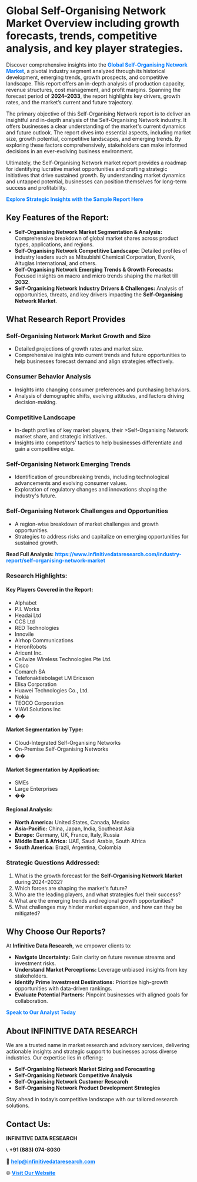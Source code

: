 <h1>Global Self-Organising Network Market Overview including growth forecasts, trends, competitive analysis, and key player strategies.</h1>
<p>
Discover comprehensive insights into the 
<a href="https://www.infinitivedataresearch.com/industry-report/self-organising-network-market" rel="dofollow" style="color: #007BFF; text-decoration: none;"><strong>Global Self-Organising Network Market</strong></a>, a pivotal industry segment analyzed through its historical development, emerging trends, growth prospects, and competitive landscape. This report offers an in-depth analysis of production capacity, revenue structures, cost management, and profit margins. Spanning the forecast period of <strong>2024–2033</strong>, the report highlights key drivers, growth rates, and the market’s current and future trajectory.
</p>
<p>
The primary objective of this Self-Organising Network report is to deliver an insightful and in-depth analysis of the Self-Organising Network industry. It offers businesses a clear understanding of the market's current dynamics and future outlook. The report dives into essential aspects, including market size, growth potential, competitive landscapes, and emerging trends. By exploring these factors comprehensively, stakeholders can make informed decisions in an ever-evolving business environment.
</p>
<p>
Ultimately, the Self-Organising Network market report provides a roadmap for identifying lucrative market opportunities and crafting strategic initiatives that drive sustained growth. By understanding market dynamics and untapped potential, businesses can position themselves for long-term success and profitability.
</p>
<p>
<a href="https://www.infinitivedataresearch.com/request-sample/reportId=109072" style="color: #007BFF; text-decoration: none;"><strong>Explore Strategic Insights with the Sample Report Here</strong></a>
</p>

<h2>Key Features of the Report:</h2>
<ul>
<li><strong>Self-Organising Network Market Segmentation & Analysis:</strong> Comprehensive breakdown of global market shares across product types, applications, and regions.</li>
<li><strong>Self-Organising Network Competitive Landscape:</strong> Detailed profiles of industry leaders such as Mitsubishi Chemical Corporation, Evonik, Altuglas International, and others.</li>
<li><strong>Self-Organising Network Emerging Trends & Growth Forecasts:</strong> Focused insights on macro and micro trends shaping the market till <strong>2032</strong>.</li>
<li><strong>Self-Organising Network Industry Drivers & Challenges:</strong> Analysis of opportunities, threats, and key drivers impacting the <strong>Self-Organising Network Market</strong>.</li>
</ul>

<h2>What Research Report Provides</h2>
<h3>Self-Organising Network Market Growth and Size</h3>
<ul>
<li>Detailed projections of growth rates and market size.</li>
<li>Comprehensive insights into current trends and future opportunities to help businesses forecast demand and align strategies effectively.</li>
</ul>

<h3>Consumer Behavior Analysis</h3>
<ul>
<li>Insights into changing consumer preferences and purchasing behaviors.</li>
<li>Analysis of demographic shifts, evolving attitudes, and factors driving decision-making.</li>
</ul>

<h3>Competitive Landscape</h3>
<ul>
<li>In-depth profiles of key market players, their >Self-Organising Network market share, and strategic initiatives.</li>
<li>Insights into competitors' tactics to help businesses differentiate and gain a competitive edge.</li>
</ul>

<h3>Self-Organising Network Emerging Trends</h3>
<ul>
<li>Identification of groundbreaking trends, including technological advancements and evolving consumer values.</li>
<li>Exploration of regulatory changes and innovations shaping the industry's future.</li>
</ul>

<h3>Self-Organising Network Challenges and Opportunities</h3>
<ul>
<li>A region-wise breakdown of market challenges and growth opportunities.</li>
<li>Strategies to address risks and capitalize on emerging opportunities for sustained growth.</li>
</ul>
<p><strong>Read Full Analysis:</strong> <a href="https://www.infinitivedataresearch.com/industry-report/self-organising-network-market" rel="dofollow" style="color: #007BFF; text-decoration: none;"><strong>https://www.infinitivedataresearch.com/industry-report/self-organising-network-market</strong></a></p>
<h3>Research Highlights:</h3>
<h4>Key Players Covered in the Report:</h4>
<ul><li>Alphabet</li><li>P.I. Works</li><li>Headai Ltd</li><li>CCS Ltd</li><li>RED Technologies</li><li>Innovile</li><li>Airhop Communications</li><li>HeronRobots</li><li>Aricent Inc.</li><li>Cellwize Wireless Technologies Pte Ltd.</li><li>Cisco</li><li>Comarch SA</li><li>Telefonaktiebolaget LM Ericsson</li><li>Elisa Corporation</li><li>Huawei Technologies Co., Ltd.</li><li>Nokia</li><li>TEOCO Corporation</li><li>VIAVI Solutions Inc</li><li>��</li></ul>
<h4>Market Segmentation by Type:</h4>
<ul><li>Cloud-Integrated Self-Organising Networks</li><li>On-Premise Self-Organising Networks</li><li>��</li></ul>
<h4>Market Segmentation by Application:</h4>
<ul><li>SMEs</li><li>Large Enterprises</li><li>��</li></ul>

<h4>Regional Analysis:</h4>
<ul>
<li><strong>North America:</strong> United States, Canada, Mexico</li>
<li><strong>Asia-Pacific:</strong> China, Japan, India, Southeast Asia</li>
<li><strong>Europe:</strong> Germany, UK, France, Italy, Russia</li>
<li><strong>Middle East & Africa:</strong> UAE, Saudi Arabia, South Africa</li>
<li><strong>South America:</strong> Brazil, Argentina, Colombia</li>
</ul>

<h3>Strategic Questions Addressed:</h3>
<ol>
<li>What is the growth forecast for the <strong>Self-Organising Network Market</strong> during 2024–2032?</li>
<li>Which forces are shaping the market's future?</li>
<li>Who are the leading players, and what strategies fuel their success?</li>
<li>What are the emerging trends and regional growth opportunities?</li>
<li>What challenges may hinder market expansion, and how can they be mitigated?</li>
</ol>

<h2>Why Choose Our Reports?</h2>
<p>At <strong>Infinitive Data Research</strong>, we empower clients to:</p>
<ul>
<li><strong>Navigate Uncertainty:</strong> Gain clarity on future revenue streams and investment risks.</li>
<li><strong>Understand Market Perceptions:</strong> Leverage unbiased insights from key stakeholders.</li>
<li><strong>Identify Prime Investment Destinations:</strong> Prioritize high-growth opportunities with data-driven rankings.</li>
<li><strong>Evaluate Potential Partners:</strong> Pinpoint businesses with aligned goals for collaboration.</li>
</ul>
<p><a href="https://www.infinitivedataresearch.com/industry-report/self-organising-network-market" rel="dofollow" style="color: #007BFF; text-decoration: none;"><strong>Speak to Our Analyst Today</strong></a></p>

<h2>About INFINITIVE DATA RESEARCH</h2>
<p>We are a trusted name in market research and advisory services, delivering actionable insights and strategic support to businesses across diverse industries. Our expertise lies in offering:</p>
<ul>
<li><strong>Self-Organising Network Market Sizing and Forecasting</strong></li>
<li><strong>Self-Organising Network Competitive Analysis</strong></li>
<li><strong>Self-Organising Network Customer Research</strong></li>
<li><strong>Self-Organising Network Product Development Strategies</strong></li>
</ul>
<p>Stay ahead in today’s competitive landscape with our tailored research solutions.</p>

<h2>Contact Us:</h2>
<p><strong>INFINITIVE DATA RESEARCH</strong></p>
<p>📞 <strong>+91 (883) 074-8030</strong></p>
<p>📧 <strong><a href="mailto:help@infinitivedataresearch.com" style="color: #007BFF;">help@infinitivedataresearch.com</a></strong></p>
<p>🌐 <strong><a href="https://www.infinitivedataresearch.com" rel="dofollow" style="color: #007BFF;">Visit Our Website</a></strong></p>